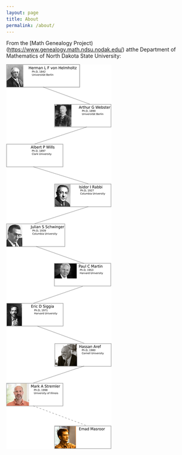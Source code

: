 ```yaml
---
layout: page
title: About
permalink: /about/
---
```

From the [Math Genealogy Project)(https://www.genealogy.math.ndsu.nodak.edu/) atthe Department of Mathematics of North Dakota State University:

![Scientific "family tree"](/assets/genealogy.png)

